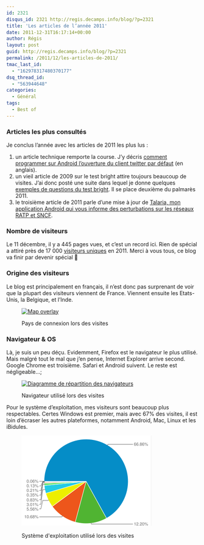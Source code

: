 ```yaml
---
id: 2321
disqus_id: 2321 http://regis.decamps.info/blog/?p=2321
title: 'Les articles de l’année 2011'
date: 2011-12-31T16:17:14+00:00
author: Régis
layout: post
guid: http://regis.decamps.info/blog/?p=2321
permalink: /2011/12/les-articles-de-2011/
tmac_last_id:
  - "162978317480370177"
dsq_thread_id:
  - "563944648"
categories:
  - Général
tags:
  - Best of
---
```

### Articles les plus consultés

Je conclus l’année avec les articles de 2011 les plus lus :

  1. un article technique remporte la course. J’y décris [comment programmer sur Android l’ouverture du client twitter par défaut](/blog/2011/06/intent-to-open-twitter-client-on-android/index.php "Open twitter client on android") (en anglais).
  2. un vieil article de 2009 sur le test bright attire toujours beaucoup de visites. J’ai donc posté une suite dans lequel je donne quelques [exemples de questions du test bright](http://regis.decamps.info/blog/2011/06/test-bright-quelques-exemples/). Il se place deuxième du palmarès 2011.
  3. le troisième article de 2011 parle d’une mise à jour de [Talaria, mon application Android qui vous informe des perturbations sur les réseaux RATP et SNCF](http://regis.decamps.info/blog/projects/incidents-transports/).

### Nombre de visiteurs

Le 11 décembre, il y a 445 pages vues, et c’est un record ici. Rien de spécial a attiré près de 17 000 [visiteurs uniques](http://support.google.com/googleanalytics/bin/answer.py?hl=en&answer=33087 "Unique visitors counted by Google Analytics") en 2011. Merci à vous tous, ce blog va finir par devenir spécial 🙂 

<!--more-->

### Origine des visiteurs

Le blog est principalement en français, il n’est donc pas surprenant de voir que la plupart des visiteurs viennent de France. Viennent ensuite les Etats-Unis, la Belgique, et l’Inde.<figure id="attachment_2347" style="width: 350px" class="wp-caption alignnone">

<a href="http://regis.decamps.info/blog/2011/12/les-articles-de-2011/location-google-analytics-2012-01-02/" rel="attachment wp-att-2347"><img src="/blog/wp-content/uploads/2011/12/Location-Google-Analytics-2012-01-02-350x203.png" alt="Map overlay" title="Localisation des visiteurs" width="350" height="203" class="size-medium wp-image-2347" srcset="/blog/wp-content/uploads/2011/12/Location-Google-Analytics-2012-01-02-350x203.png 350w, /blog/wp-content/uploads/2011/12/Location-Google-Analytics-2012-01-02.png 689w" sizes="(max-width: 350px) 100vw, 350px" /></a><figcaption class="wp-caption-text">Pays de connexion lors des visites</figcaption></figure> 

### Navigateur & OS

Là, je suis un peu déçu. Evidemment, Firefox est le navigateur le plus utilisé. Mais malgré tout le mal que j’en pense, Internet Explorer arrive second. Google Chrome est troisième. Safari et Android suivent. Le reste est négligeable…;<figure id="attachment_2349" style="width: 350px" class="wp-caption alignnone">

<a href="http://regis.decamps.info/blog/2011/12/les-articles-de-2011/browser-google-analytics-2012-01-02/" rel="attachment wp-att-2349"><img src="/blog/wp-content/uploads/2011/12/Browser-Google-Analytics-2012-01-02-350x243.png" alt="Diagramme de répartition des navigateurs" title="Navigateur" width="350" height="243" class="size-medium wp-image-2349" srcset="/blog/wp-content/uploads/2011/12/Browser-Google-Analytics-2012-01-02-350x243.png 350w, /blog/wp-content/uploads/2011/12/Browser-Google-Analytics-2012-01-02.png 354w" sizes="(max-width: 350px) 100vw, 350px" /></a><figcaption class="wp-caption-text">Navigateur utilisé lors des visites</figcaption></figure> 

Pour le système d’exploitation, mes visiteurs sont beaucoup plus respectables. Certes Windows est premier, mais avec 67% des visites, il est loin d’écraser les autres plateformes, notamment Android, Mac, Linux et les iBidules. <figure id="attachment_2348" style="width: 342px" class="wp-caption alignnone">

<a href="http://regis.decamps.info/blog/2011/12/les-articles-de-2011/os-google-analytics-2012-01-02/" rel="attachment wp-att-2348"><img src="/blog/wp-content/uploads/2011/12/OS-Google-Analytics-2012-01-02.png" alt="Diagramme de répartition par OS" title="OS" width="342" height="237" class="size-full wp-image-2348" /></a><figcaption class="wp-caption-text">Système d'exploitation utilisé lors des visites</figcaption></figure>
